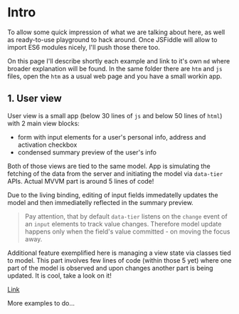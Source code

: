 # Intro

To allow some quick impression of what we are talking about here, as well as ready-to-use playground to hack around. Once JSFiddle will allow to import ES6 modules nicely, I'll push those there too.

On this page I'll describe shortly each example and link to it's own `md` where broader explanation will be found. In the same folder there are `htm` and `js` files, open the `htm` as a usual web page and you have a small workin app.

## 1. User view

User view is a small app (below 30 lines of `js` and below 50 lines of `html`) with 2 main view blocks:
* form with input elements for a user's personal info, address and activation checkbox
* condensed summary preview of the user's info

Both of those views are tied to the same model.
App is simulating the fetching of the data from the server and initiating the model via `data-tier` APIs.
Actual MVVM part is around 5 lines of code!

Due to the living binding, editing of input fields immedatelly updates the model and then immediatelly reflected in the summary preview.
> Pay attention, that by default `data-tier` listens on the `change` event of an `input` elements to track value changes. Therefore model update happens only when the field's value committed - on moving the focus away.

Additional feature exemplified here is managing a view state via classes tied to model.
This part involves few lines of code (within those 5 yet) where one part of the model is observed and upon changes another part is being updated.
It is cool, take a look on it!

[Link](./tutorials/a-user-view/user-view.md)

More examples to do...